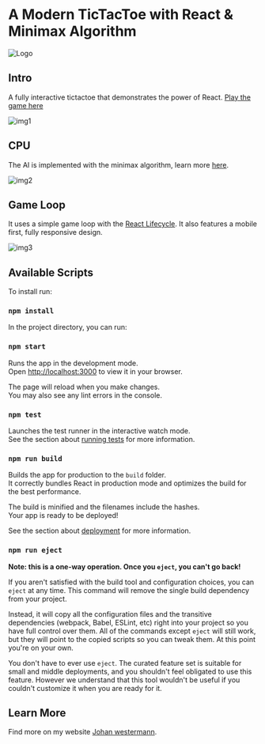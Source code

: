 # A Modern TicTacToe with React & Minimax Algorithm

![Logo](https://github.com/Stringboom/tictactoe/assets/38455240/8b1a4dcc-a6e8-426e-a0d2-a0402d2e37ef)

## Intro

A fully interactive tictactoe that demonstrates the power of React. [Play the game here](https://tictactoe.johanwestermann.co.za/)

![img1](https://github.com/Stringboom/tictactoe/assets/38455240/ba83b022-9a52-431a-bb07-b832ba951a86)

## CPU

The AI is implemented with the minimax algorithm, learn more [here](https://blogs.cornell.edu/info2040/2022/09/13/56590/#:~:text=The%20Minimax%20Tic%2DTac%2DToe,Want%20to%20try%20it%20yourself%3F).

![img2](https://github.com/Stringboom/tictactoe/assets/38455240/a7e17663-2209-4874-9b5e-aaeaec247965)

## Game Loop

It uses a simple game loop with the [React Lifecycle](https://legacy.reactjs.org/docs/state-and-lifecycle.html). It also features a mobile first, fully responsive design. 

![img3](https://github.com/Stringboom/tictactoe/assets/38455240/c98bb424-e839-41f8-a79d-935a80a60613)

## Available Scripts

To install run:

### `npm install`

In the project directory, you can run:

### `npm start`

Runs the app in the development mode.\
Open [http://localhost:3000](http://localhost:3000) to view it in your browser.

The page will reload when you make changes.\
You may also see any lint errors in the console.

### `npm test`

Launches the test runner in the interactive watch mode.\
See the section about [running tests](https://facebook.github.io/create-react-app/docs/running-tests) for more information.

### `npm run build`

Builds the app for production to the `build` folder.\
It correctly bundles React in production mode and optimizes the build for the best performance.

The build is minified and the filenames include the hashes.\
Your app is ready to be deployed!

See the section about [deployment](https://facebook.github.io/create-react-app/docs/deployment) for more information.

### `npm run eject`

**Note: this is a one-way operation. Once you `eject`, you can't go back!**

If you aren't satisfied with the build tool and configuration choices, you can `eject` at any time. This command will remove the single build dependency from your project.

Instead, it will copy all the configuration files and the transitive dependencies (webpack, Babel, ESLint, etc) right into your project so you have full control over them. All of the commands except `eject` will still work, but they will point to the copied scripts so you can tweak them. At this point you're on your own.

You don't have to ever use `eject`. The curated feature set is suitable for small and middle deployments, and you shouldn't feel obligated to use this feature. However we understand that this tool wouldn't be useful if you couldn't customize it when you are ready for it.

## Learn More

Find more on my website [Johan westermann](https://johanwestermann.co.za).
